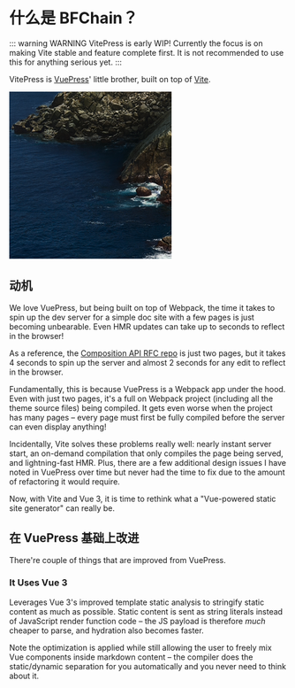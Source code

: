 # 什么是 BFChain？

::: warning WARNING
VitePress is early WIP! Currently the focus is on making Vite stable and feature complete first. It is not recommended to use this for anything serious yet.
:::

VitePress is [VuePress](https://vuepress.vuejs.org/)' little brother, built on top of [Vite](https://github.com/vitejs/vite).

![An image](./assets/img1.png)

## 动机

We love VuePress, but being built on top of Webpack, the time it takes to spin up the dev server for a simple doc site with a few pages is just becoming unbearable. Even HMR updates can take up to seconds to reflect in the browser!

As a reference, the [Composition API RFC repo](https://github.com/vuejs/composition-api-rfc) is just two pages, but it takes 4 seconds to spin up the server and almost 2 seconds for any edit to reflect in the browser.

Fundamentally, this is because VuePress is a Webpack app under the hood. Even with just two pages, it's a full on Webpack project (including all the theme source files) being compiled. It gets even worse when the project has many pages – every page must first be fully compiled before the server can even display anything!

Incidentally, Vite solves these problems really well: nearly instant server start, an on-demand compilation that only compiles the page being served, and lightning-fast HMR. Plus, there are a few additional design issues I have noted in VuePress over time but never had the time to fix due to the amount of refactoring it would require.

Now, with Vite and Vue 3, it is time to rethink what a "Vue-powered static site generator" can really be.

## 在 VuePress 基础上改进

There're couple of things that are improved from VuePress.

### It Uses Vue 3

Leverages Vue 3's improved template static analysis to stringify static content as much as possible. Static content is sent as string literals instead of JavaScript render function code – the JS payload is therefore *much* cheaper to parse, and hydration also becomes faster.

Note the optimization is applied while still allowing the user to freely mix Vue components inside markdown content – the compiler does the static/dynamic separation for you automatically and you never need to think about it.
